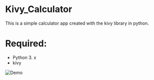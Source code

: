# Kivy_Calculator

This is a simple calculator app created with the kivy library in python.

# Required:
* Python 3. x
* kivy


![Demo](https://user-images.githubusercontent.com/84848431/195752879-a496c0e6-d425-4c97-bc9c-d07c6cd80275.gif)

